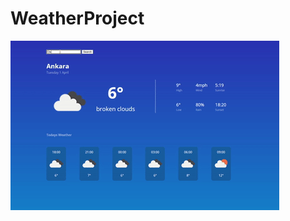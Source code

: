 # WeatherProject

![Weather Project](https://github.com/DurmusFurkanOzkan/WeatherProject/blob/main/CroppedGif.gif)
